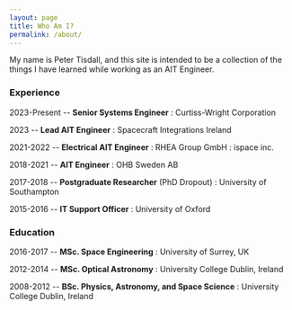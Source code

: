 ```yaml
---
layout: page
title: Who Am I?
permalink: /about/
---
```


My name is Peter Tisdall, and this site is intended to be a collection of the things I have learned while working as an AIT Engineer.

### Experience
2023-Present -- **Senior Systems Engineer**
 : Curtiss-Wright Corporation
<br>


2023 -- **Lead AIT Engineer**
 : Spacecraft Integrations Ireland
<br>
 

2021-2022 -- **Electrical AIT Engineer**
 : RHEA Group GmbH
 : ispace inc.
<br>
 

2018-2021 -- **AIT Engineer**
 : OHB Sweden AB
<br>
 

2017-2018 -- **Postgraduate Researcher** (PhD Dropout)
 : University of Southampton
<br>
 

2015-2016 -- **IT Support Officer**
 : University of Oxford
<br>
 


### Education
2016-2017 -- **MSc. Space Engineering**
 : University of Surrey, UK
<br>
 

2012-2014 -- **MSc. Optical Astronomy**
 : University College Dublin, Ireland
<br>
 
 
2008-2012 -- **BSc. Physics, Astronomy, and Space Science**
 : University College Dublin, Ireland
<br>
 


 


